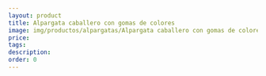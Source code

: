 ```yaml
---
layout: product
title: Alpargata caballero con gomas de colores
image: img/productos/alpargatas/Alpargata caballero con gomas de colores.webp
price: 
tags: 
description: 
order: 0
---
```

